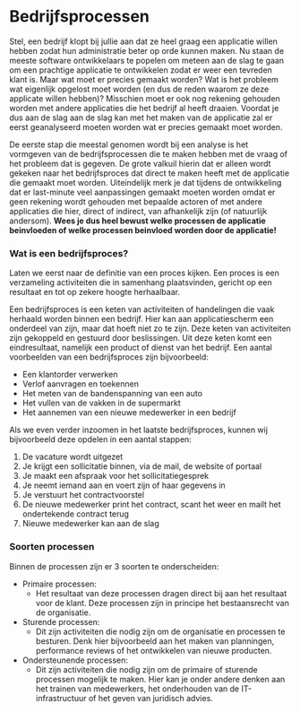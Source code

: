 # Bedrijfsprocessen

Stel, een bedrijf klopt bij jullie aan dat ze heel graag een applicatie willen hebben zodat hun administratie beter op 
orde kunnen maken. Nu staan de meeste software ontwikkelaars te popelen om meteen aan de slag te gaan om een prachtige 
applicatie te ontwikkelen zodat er weer een tevreden klant is. Maar wat moet er precies gemaakt worden? Wat is het 
probleem wat eigenlijk opgelost moet worden (en dus de reden waarom ze deze applicate willen hebben)? Misschien moet er 
ook nog rekening gehouden worden met andere applicaties die het bedrijf al heeft draaien. Voordat je dus aan de slag aan 
de slag kan met het maken van de applicatie zal er eerst geanalyseerd moeten worden wat er precies gemaakt moet worden.

De eerste stap die meestal genomen wordt bij een analyse is het vormgeven van de bedrijfsprocessen die te maken hebben 
met de vraag of het probleem dat is gegeven. De grote valkuil hierin dat er alleen wordt gekeken naar het bedrijfsproces 
dat direct te maken heeft met de applicatie die gemaakt moet worden. Uiteindelijk merk je dat tijdens de ontwikkeling 
dat er last-minute veel aanpassingen gemaakt moeten worden omdat er geen rekening wordt gehouden met bepaalde actoren of 
met andere applicaties die hier, direct of indirect, van afhankelijk zijn (of natuurlijk andersom). 
**Wees je dus heel bewust welke processen de applicatie beinvloeden of welke processen beinvloed worden door de applicatie!**

### Wat is een bedrijfsproces?
Laten we eerst naar de definitie van een proces kijken. Een proces is een verzameling activiteiten die in samenhang 
plaatsvinden, gericht op een resultaat en tot op zekere hoogte herhaalbaar.

Een bedrijfsproces is een keten van activiteiten of handelingen die vaak herhaald worden binnen een bedrijf. Hier kan 
aan applicatiescherm een onderdeel van zijn, maar dat hoeft niet zo te zijn. Deze keten van activiteiten zijn gekoppeld 
en gestuurd door beslissingen. Uit deze keten komt een eindresultaat, namelijk een product of dienst van het bedrijf.
Een aantal voorbeelden van een bedrijfsproces zijn bijvoorbeeld:
- Een klantorder verwerken
- Verlof aanvragen en toekennen
- Het meten van de bandenspanning van een auto
- Het vullen van de vakken in de supermarkt
- Het aannemen van een nieuwe medewerker in een bedrijf

Als we even verder inzoomen in het laatste bedrijfsproces, kunnen wij bijvoorbeeld deze opdelen in een aantal stappen:
1. De vacature wordt uitgezet
2. Je krijgt een sollicitatie binnen, via de mail, de website of portaal
3. Je maakt een afspraak voor het sollicitatiegesprek
4. Je neemt iemand aan en voert zijn of haar gegevens in
5. Je verstuurt het contractvoorstel
6. De nieuwe medewerker print het contract, scant het weer en mailt het ondertekende contract terug
7. Nieuwe medewerker kan aan de slag

### Soorten processen

Binnen de processen zijn er 3 soorten te onderscheiden:
- Primaire processen:
  - Het resultaat van deze processen dragen direct bij aan het resultaat voor de klant. Deze processen zijn in principe het bestaansrecht van de organisatie.
- Sturende processen:
  - Dit zijn activiteiten die nodig zijn om de organisatie en processen te besturen. Denk hier bijvoorbeeld aan het maken van planningen, performance reviews of het ontwikkelen van nieuwe producten.
- Ondersteunende processen:
  - Dit zijn activiteiten die nodig zijn om de primaire of sturende processen mogelijk te maken. Hier kan je onder andere denken aan het trainen van medewerkers, het onderhouden van de IT-infrastructuur of het geven van juridisch advies.